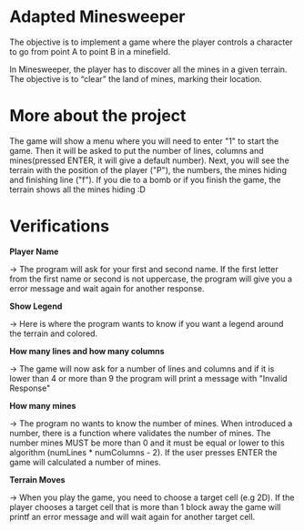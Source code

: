 # Adapted Minesweeper

The objective is to implement a game where the player controls a character to go from point A to point B in a minefield.

In Minesweeper, the player has to discover all the mines in a given terrain. The objective is to “clear” the land of mines, marking their location.

# More about the project

The game will show a menu where you will need to enter "1" to start the game.
Then it will be asked to put the number of lines, columns and mines(pressed ENTER, it will give a default number).
Next, you will see the terrain with the position of the player ("P"), the numbers, the mines hiding and finishing line ("f").
If you die to a bomb or if you finish the game, the terrain shows all the mines hiding :D

# Verifications

**Player Name**

-> The program will ask for your first and second name. If the first letter from the first name or second is not uppercase, the program will give you a error message and wait again for another response.

**Show Legend**

-> Here is where the program wants to know if you want a legend around the terrain and colored.

**How many lines and how many columns**

-> The game will now ask for a number of lines and columns and if it is lower than 4 or more than 9 the program will print a message with "Invalid Response"

**How many mines**

-> The program no wants to know the number of mines. When introduced a number, there is a function where validates the number of mines. The number mines MUST be more than 0 and it must be equal or lower to this algorithm (numLines * numColumns - 2). If the user presses ENTER the game will calculated a number of mines.

**Terrain Moves**

-> When you play the game, you need to choose a target cell (e.g 2D). If the player chooses a target cell that is more than 1 block away the game will printf an error message and will wait again for another target cell.
